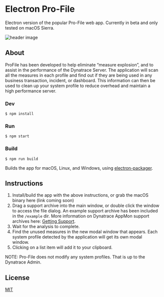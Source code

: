 # Electron Pro-File 

Electron version of the popular Pro-File web app. Currently in beta and only tested on macOS Sierra.

![header image](https://raw.githubusercontent.com/areknow/electron-profile/master/git-header.jpg)

## About

ProFile has been developed to help eliminate “measure explosion”, and to assist in the performance of the Dynatrace Server. The application will scan all the measures in each profile and find out if they are being used in any business transaction, incident, or dashboard. This information can then be used to clean up your system profile to reduce overhead and maintain a high performance server.

### Dev

```
$ npm install
```

### Run

```
$ npm start
```

### Build

```
$ npm run build
```

Builds the app for macOS, Linux, and Windows, using [electron-packager](https://github.com/electron-userland/electron-packager).

## Instructions
1. Install/build the app with the above instructions, or grab the macOS binary here (link coming soon)
2. Drag a support archive into the main window, or double click the window to access the file dialog. An example support archive has been included in the ```/example``` dir. More information on Dynatrace AppMon support archives here: [Getting Support](https://community.dynatrace.com/community/display/DOCDT63/Getting+Support).
3. Wait for the analysis to complete.
4. Find the unused measures in the new modal window that appears. Each system profile detected by the application will get its own modal window.
5. Clicking on a list item will add it to your clipboard. 

NOTE: Pro-File does not modify any system profiles. That is up to the Dynatrace Admin.


## License

[MIT](https://github.com/areknow/electron-profile/blob/master/license)
